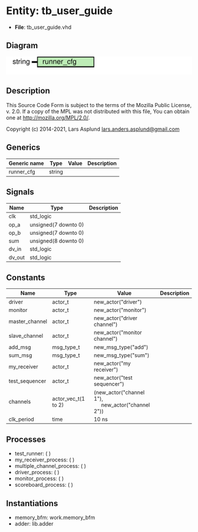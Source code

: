 # Entity: tb_user_guide

- **File**: tb_user_guide.vhd
## Diagram

![Diagram](tb_user_guide.svg "Diagram")
## Description

 This Source Code Form is subject to the terms of the Mozilla Public
 License, v. 2.0. If a copy of the MPL was not distributed with this file,
 You can obtain one at http://mozilla.org/MPL/2.0/.

 Copyright (c) 2014-2021, Lars Asplund lars.anders.asplund@gmail.com
## Generics

| Generic name | Type   | Value | Description |
| ------------ | ------ | ----- | ----------- |
| runner_cfg   | string |       |             |
## Signals

| Name    | Type                 | Description |
| ------- | -------------------- | ----------- |
| clk     | std_logic            |             |
| op_a    | unsigned(7 downto 0) |             |
|  op_b   | unsigned(7 downto 0) |             |
| sum     | unsigned(8 downto 0) |             |
| dv_in   | std_logic            |             |
|  dv_out | std_logic            |             |
## Constants

| Name           | Type                | Value                                                                                 | Description |
| -------------- | ------------------- | ------------------------------------------------------------------------------------- | ----------- |
| driver         | actor_t             |  new_actor("driver")                                                                  |             |
| monitor        | actor_t             |  new_actor("monitor")                                                                 |             |
| master_channel | actor_t             |  new_actor("driver channel")                                                          |             |
| slave_channel  | actor_t             |  new_actor("monitor channel")                                                         |             |
| add_msg        | msg_type_t          |  new_msg_type("add")                                                                  |             |
| sum_msg        | msg_type_t          |  new_msg_type("sum")                                                                  |             |
| my_receiver    | actor_t             |  new_actor("my receiver")                                                             |             |
| test_sequencer | actor_t             |  new_actor("test sequencer")                                                          |             |
| channels       | actor_vec_t(1 to 2) |  (new_actor("channel 1"),<br><span style="padding-left:20px"> new_actor("channel 2")) |             |
| clk_period     | time                |  10 ns                                                                                |             |
## Processes
- test_runner: (  )
- my_receiver_process: (  )
- multiple_channel_process: (  )
- driver_process: (  )
- monitor_process: (  )
- scoreboard_process: (  )
## Instantiations

- memory_bfm: work.memory_bfm
- adder: lib.adder
